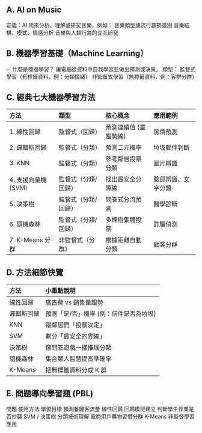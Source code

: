 ## A. AI on Music
定義：AI 用來分析、理解或研究音樂，例如：
音樂類型或流行趨勢識別
音樂結構、模式、情感分析
音樂與人類行為的交互研究

## B. 機器學習基礎（Machine Learning）
✅ 什麼是機器學習？
讓電腦從資料中自我學習並做出預測或決策。
類型：
監督式學習（有標籤資料，例：分類情緒）
非監督式學習（無標籤資料，例：客群分群）

## C. 經典七大機器學習方法

| 方法 | 類型 | 核心概念 | 應用範例 |
|:---|:---|:---|:---|
| 1. 線性回歸 | 監督式（回歸） | 預測連續值 (畫趨勢線) | 房價預測 |
| 2. 邏輯斯回歸 | 監督式（分類） | 預測二元機率 | 垃圾郵件判斷 |
| 3. KNN | 監督式（分類） | 參考鄰居投票分類 | 圖片辨識 |
| 4. 支援向量機 (SVM) | 監督式（分類/回歸） | 找出最安全分隔線 | 臉部辨識、文字分類 |
| 5. 決策樹 | 監督式（分類/回歸） | 問答式分流預測 | 醫學診斷 |
| 6. 隨機森林 | 監督式（分類/回歸） | 多棵樹集體投票 | 詐騙偵測 |
| 7. K-Means 分群 | 非監督式（分群） | 根據距離自動分類 | 顧客分群 |

## D. 方法細節快覽

| 方法 | 小重點說明 |
|:---|:---|
| 線性回歸 | 廣告費 vs 銷售量趨勢 |
| 邏輯斯回歸 | 預測「是/否」機率 (例：信件是否為垃圾) |
| KNN | 跟鄰居們「投票決定」 |
| SVM | 劃分「最安全的界線」 |
| 決策樹 | 像問答遊戲一樣推理分類 |
| 隨機森林 | 集合眾人智慧提高準確率 |
| K-Means | 把無標籤資料分成 K 群 |
## E. 問題導向學習題 (PBL)

問題	使用方法	學習目標
預測餐廳客流量	線性回歸	回歸模型建立
判斷學生作業是否抄襲	SVM / 決策樹	分類技術理解
電商用戶購物習慣分群	K-Means	非監督學習應用
